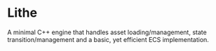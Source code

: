 # Lithe
A minimal C++ engine that handles asset loading/management, state transition/management and a basic, yet efficient ECS implementation.
